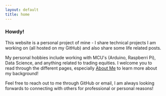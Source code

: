 ```yaml
---
layout: default
title: home
---
```

### Howdy!
This website is a personal project of mine - I share technical projects I am working on (all hosted on my GitHub) and also share some life related posts.

My personal hobbies include working with MCU's (Arduino, Raspberri Pi), Data Science, and anything related to trading equities. I welcome you to read through the different pages, especially [About Me](./about.html) to learn more about my background!

Feel free to reach out to me through GitHub or email, I am always looking forwards to connecting with others for professional or personal reasons!
     